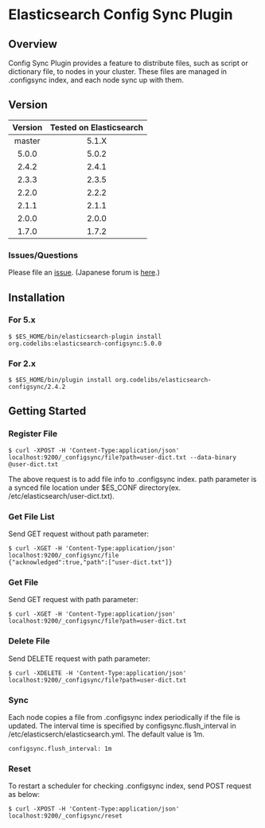 Elasticsearch Config Sync Plugin
=======================

## Overview

Config Sync Plugin provides a feature to distribute files, such as script or dictionary file, to nodes in your cluster.
These files are managed in .configsync index, and each node sync up with them.

## Version

| Version   | Tested on Elasticsearch |
|:---------:|:-----------------------:|
| master    | 5.1.X                   |
| 5.0.0     | 5.0.2                   |
| 2.4.2     | 2.4.1                   |
| 2.3.3     | 2.3.5                   |
| 2.2.0     | 2.2.2                   |
| 2.1.1     | 2.1.1                   |
| 2.0.0     | 2.0.0                   |
| 1.7.0     | 1.7.2                   |

### Issues/Questions

Please file an [issue](https://github.com/codelibs/elasticsearch-configsync/issues "issue").
(Japanese forum is [here](https://github.com/codelibs/codelibs-ja-forum "here").)

## Installation

### For 5.x

    $ $ES_HOME/bin/elasticsearch-plugin install org.codelibs:elasticsearch-configsync:5.0.0

### For 2.x

    $ $ES_HOME/bin/plugin install org.codelibs/elasticsearch-configsync/2.4.2

## Getting Started

### Register File

    $ curl -XPOST -H 'Content-Type:application/json' localhost:9200/_configsync/file?path=user-dict.txt --data-binary @user-dict.txt

The above request is to add file info to .configsync index.
path parameter is a synced file location under $ES_CONF directory(ex. /etc/elasticsearch/user-dict.txt).

### Get File List

Send GET request without path parameter:

    $ curl -XGET -H 'Content-Type:application/json' localhost:9200/_configsync/file
    {"acknowledged":true,"path":["user-dict.txt"]}

### Get File

Send GET request with path parameter:

    $ curl -XGET -H 'Content-Type:application/json' localhost:9200/_configsync/file?path=user-dict.txt

### Delete File

Send DELETE request with path parameter:

    $ curl -XDELETE -H 'Content-Type:application/json' localhost:9200/_configsync/file?path=user-dict.txt

### Sync

Each node copies a file from .configsync index periodically if the file is updated.
The interval time is specified by configsync.flush_interval in /etc/elasticserch/elasticsearch.yml.
The default value is 1m.

    configsync.flush_interval: 1m

### Reset

To restart a scheduler for checking .configsync index, send POST request as below:

    $ curl -XPOST -H 'Content-Type:application/json' localhost:9200/_configsync/reset
